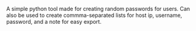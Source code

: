 A simple python tool made for creating random passwords for users. Can also be used to create commma-separated lists for host ip, username, password, and a note for easy export.
